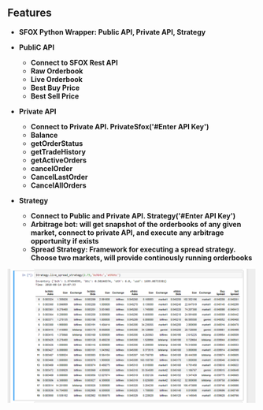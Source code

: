 Features
------------

* **SFOX Python Wrapper: Public API, Private API, Strategy**

* **PubliC API** 
  - **Connect to SFOX Rest API**
  - **Raw Orderbook**
  - **Live Orderbook**
  - **Best Buy Price**
  - **Best Sell Price**
                 
* **Private API** 
  - **Connect to Private API. PrivateSfox('#Enter API Key')** 
  - **Balance**
  - **getOrderStatus**
  - **getTradeHistory**
  - **getActiveOrders**
  - **cancelOrder**
  - **CancelLastOrder**
  - **CancelAllOrders**
                  
* **Strategy** 
  - **Connect to Public and Private API. Strategy('#Enter API Key')**
  - **Arbitrage bot: will get snapshot of the orderbooks of any given market, connect to private API, and execute any arbitrage opportunity if exists**
  - **Spread Strategy: Framework for executing a spread strategy.  Choose two markets, will provide continously running orderbooks**
               


![Alt text](https://raw.githubusercontent.com/lmontealegre24/slate/master/source/images/Capture.PNG)
